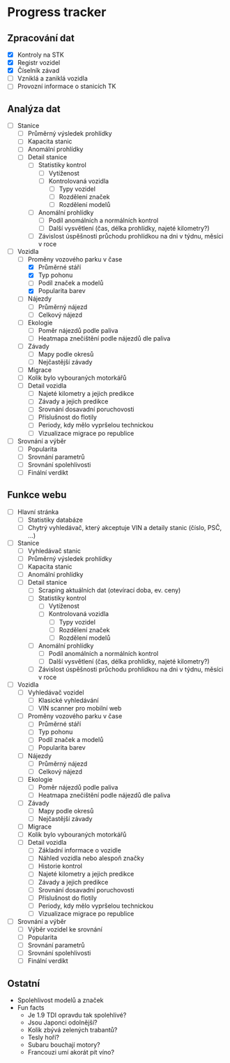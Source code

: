 # Progress tracker

## Zpracování dat
- [X] Kontroly na STK
- [X] Registr vozidel
- [X] Číselník závad
- [ ] Vzniklá a zaniklá vozidla
- [ ] Provozní informace o stanicích TK

## Analýza dat
- [ ] Stanice
    - [ ] Průměrný výsledek prohlídky
    - [ ] Kapacita stanic
    - [ ] Anomální prohlídky
    - [ ] Detail stanice
        - [ ] Statistiky kontrol
            - [ ] Vytíženost
            - [ ] Kontrolovaná vozidla
                - [ ] Typy vozidel
                - [ ] Rozdělení značek
                - [ ] Rozdělení modelů
        - [ ] Anomální prohlídky
            - [ ] Podíl anomálních a normálních kontrol
            - [ ] Další vysvětlení (čas, délka prohlídky, najeté kilometry?)
        - [ ] Závislost úspěšnosti průchodu prohlídkou na dni v týdnu, měsíci v roce
- [ ] Vozidla
    - [ ] Proměny vozového parku v čase
        - [X] Průměrné stáří
        - [X] Typ pohonu
        - [ ] Podíl značek a modelů
        - [X] Popularita barev
    - [ ] Nájezdy
        - [ ] Průměrný nájezd
        - [ ] Celkový nájezd
    - [ ] Ekologie
        - [ ] Poměr nájezdů podle paliva
        - [ ] Heatmapa znečištění podle nájezdů dle paliva
    - [ ] Závady
        - [ ] Mapy podle okresů
        - [ ] Nejčastější závady
    - [ ] Migrace
    - [ ] Kolik bylo vybouraných motorkářů
    - [ ] Detail vozidla
        - [ ] Najeté kilometry a jejich predikce
        - [ ] Závady a jejich predikce
        - [ ] Srovnání dosavadní poruchovosti
        - [ ] Příslušnost do flotily
        - [ ] Periody, kdy mělo vypršelou technickou
        - [ ] Vizualizace migrace po republice
- [ ] Srovnání a výběr
    - [ ] Popularita
    - [ ] Srovnání parametrů
    - [ ] Srovnání spolehlivosti
    - [ ] Finální verdikt

## Funkce webu
- [ ] Hlavní stránka
    - [ ] Statistiky databáze
    - [ ] Chytrý vyhledávač, který akceptuje VIN a detaily stanic (číslo, PSČ, ...)
- [ ] Stanice
    - [ ] Vyhledávač stanic
    - [ ] Průměrný výsledek prohlídky
    - [ ] Kapacita stanic
    - [ ] Anomální prohlídky
    - [ ] Detail stanice
        - [ ] Scraping aktuálních dat (otevírací doba, ev. ceny)
        - [ ] Statistiky kontrol
            - [ ] Vytíženost
            - [ ] Kontrolovaná vozidla
                - [ ] Typy vozidel
                - [ ] Rozdělení značek
                - [ ] Rozdělení modelů
        - [ ] Anomální prohlídky
            - [ ] Podíl anomálních a normálních kontrol
            - [ ] Další vysvětlení (čas, délka prohlídky, najeté kilometry?)
        - [ ] Závislost úspěšnosti průchodu prohlídkou na dni v týdnu, měsíci v roce
- [ ] Vozidla
    - [ ] Vyhledávač vozidel
        - [ ] Klasické vyhledávání
        - [ ] VIN scanner pro mobilní web
    - [ ] Proměny vozového parku v čase
        - [ ] Průměrné stáří
        - [ ] Typ pohonu
        - [ ] Podíl značek a modelů
        - [ ] Popularita barev
    - [ ] Nájezdy
        - [ ] Průměrný nájezd
        - [ ] Celkový nájezd
    - [ ] Ekologie
        - [ ] Poměr nájezdů podle paliva
        - [ ] Heatmapa znečištění podle nájezdů dle paliva
    - [ ] Závady
        - [ ] Mapy podle okresů
        - [ ] Nejčastější závady
    - [ ] Migrace
    - [ ] Kolik bylo vybouraných motorkářů
    - [ ] Detail vozidla
        - [ ] Základní informace o vozidle
        - [ ] Náhled vozidla nebo alespoň značky
        - [ ] Historie kontrol
        - [ ] Najeté kilometry a jejich predikce
        - [ ] Závady a jejich predikce
        - [ ] Srovnání dosavadní poruchovosti
        - [ ] Příslušnost do flotily
        - [ ] Periody, kdy mělo vypršelou technickou
        - [ ] Vizualizace migrace po republice
- [ ] Srovnání a výběr
    - [ ] Výběr vozidel ke srovnání
    - [ ] Popularita
    - [ ] Srovnání parametrů
    - [ ] Srovnání spolehlivosti
    - [ ] Finální verdikt

## Ostatní
- Spolehlivost modelů a značek
- Fun facts
    - Je 1.9 TDI opravdu tak spolehlivé?
    - Jsou Japonci odolnější?
    - Kolik zbývá zelených trabantů?
    - Tesly hoří?
    - Subaru bouchají motory?
    - Francouzi umí akorát pít víno?
